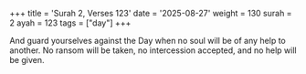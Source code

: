 +++
title = 'Surah 2, Verses 123'
date = '2025-08-27'
weight = 130
surah = 2
ayah = 123
tags = ["day"]
+++

And guard yourselves against the Day when no soul will be of any help to another. No ransom will be taken, no intercession accepted, and no help will be given.